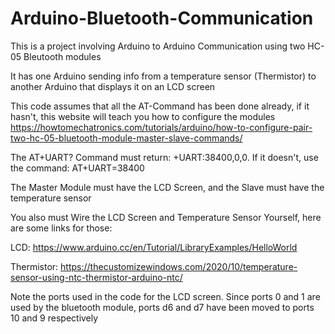 # Arduino-Bluetooth-Communication
This is a project involving Arduino to Arduino Communication using two HC-05 Bleutooth modules

It has one Arduino sending info from a temperature sensor (Thermistor) to another Arduino that displays it on an LCD screen

This code assumes that all the AT-Command has been done already, if it hasn't, this website will teach you how to configure the modules
https://howtomechatronics.com/tutorials/arduino/how-to-configure-pair-two-hc-05-bluetooth-module-master-slave-commands/

The AT+UART? Command must return: +UART:38400,0,0. If it doesn't, use the command: AT+UART=38400

The Master Module must have the LCD Screen, and the Slave must have the temperature sensor

You also must Wire the LCD Screen and Temperature Sensor Yourself, here are some links for those:

LCD: https://www.arduino.cc/en/Tutorial/LibraryExamples/HelloWorld

Thermistor: https://thecustomizewindows.com/2020/10/temperature-sensor-using-ntc-thermistor-arduino-ntc/

Note the ports used in the code for the LCD screen. Since ports 0 and 1 are used by the bluetooth module, ports d6 and d7 have been moved to ports 10 and 9 respectively
